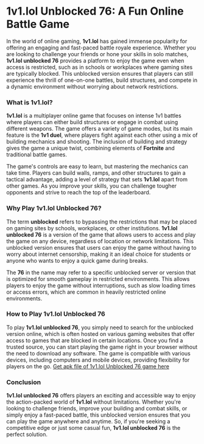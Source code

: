 # 1v1.lol Unblocked 76: A Fun Online Battle Game

In the world of online gaming, **1v1.lol** has gained immense popularity for offering an engaging and fast-paced battle royale experience. Whether you are looking to challenge your friends or hone your skills in solo matches, **1v1.lol unblocked 76** provides a platform to enjoy the game even when access is restricted, such as in schools or workplaces where gaming sites are typically blocked. This unblocked version ensures that players can still experience the thrill of one-on-one battles, build structures, and compete in a dynamic environment without worrying about network restrictions.

### What is 1v1.lol?

**1v1.lol** is a multiplayer online game that focuses on intense 1v1 battles where players can either build structures or engage in combat using different weapons. The game offers a variety of game modes, but its main feature is the **1v1 duel**, where players fight against each other using a mix of building mechanics and shooting. The inclusion of building and strategy gives the game a unique twist, combining elements of **Fortnite** and traditional battle games.

The game's controls are easy to learn, but mastering the mechanics can take time. Players can build walls, ramps, and other structures to gain a tactical advantage, adding a level of strategy that sets **1v1.lol** apart from other games. As you improve your skills, you can challenge tougher opponents and strive to reach the top of the leaderboard.

### Why Play 1v1.lol Unblocked 76?

The term **unblocked** refers to bypassing the restrictions that may be placed on gaming sites by schools, workplaces, or other institutions. **1v1.lol unblocked 76** is a version of the game that allows users to access and play the game on any device, regardless of location or network limitations. This unblocked version ensures that users can enjoy the game without having to worry about internet censorship, making it an ideal choice for students or anyone who wants to enjoy a quick game during breaks.

The **76** in the name may refer to a specific unblocked server or version that is optimized for smooth gameplay in restricted environments. This allows players to enjoy the game without interruptions, such as slow loading times or access errors, which are common in heavily restricted online environments.

### How to Play 1v1.lol Unblocked 76

To play **1v1.lol unblocked 76**, you simply need to search for the unblocked version online, which is often hosted on various gaming websites that offer access to games that are blocked in certain locations. Once you find a trusted source, you can start playing the game right in your browser without the need to download any software. The game is compatible with various devices, including computers and mobile devices, providing flexibility for players on the go. [Get apk file of 1v1.lol Unblocked 76 game here](https://www.condoplaya.net/1v1-lol-unblocked-76-how-to-play-and-tips)

### Conclusion

**1v1.lol unblocked 76** offers players an exciting and accessible way to enjoy the action-packed world of **1v1.lol** without limitations. Whether you're looking to challenge friends, improve your building and combat skills, or simply enjoy a fast-paced battle, this unblocked version ensures that you can play the game anywhere and anytime. So, if you're seeking a competitive edge or just some casual fun, **1v1.lol unblocked 76** is the perfect solution.
